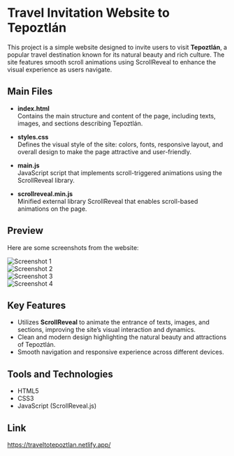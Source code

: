 # Travel Invitation Website to Tepoztlán

This project is a simple website designed to invite users to visit **Tepoztlán**, a popular travel destination known for its natural beauty and rich culture. The site features smooth scroll animations using ScrollReveal to enhance the visual experience as users navigate.

## Main Files

- **index.html**  
  Contains the main structure and content of the page, including texts, images, and sections describing Tepoztlán.

- **styles.css**  
  Defines the visual style of the site: colors, fonts, responsive layout, and overall design to make the page attractive and user-friendly.

- **main.js**  
  JavaScript script that implements scroll-triggered animations using the ScrollReveal library.

- **scrollreveal.min.js**  
  Minified external library ScrollReveal that enables scroll-based animations on the page.

## Preview


Here are some screenshots from the website:

![Screenshot 1](./images/1.jpeg)  
![Screenshot 2](./images/2.jpeg)  
![Screenshot 3](./images/3.jpeg)  
![Screenshot 4](./images/4.jpeg)  

## Key Features

- Utilizes **ScrollReveal** to animate the entrance of texts, images, and sections, improving the site’s visual interaction and dynamics.  
- Clean and modern design highlighting the natural beauty and attractions of Tepoztlán.  
- Smooth navigation and responsive experience across different devices.


## Tools and Technologies

- HTML5  
- CSS3  
- JavaScript (ScrollReveal.js)

## Link
https://traveltotepoztlan.netlify.app/

